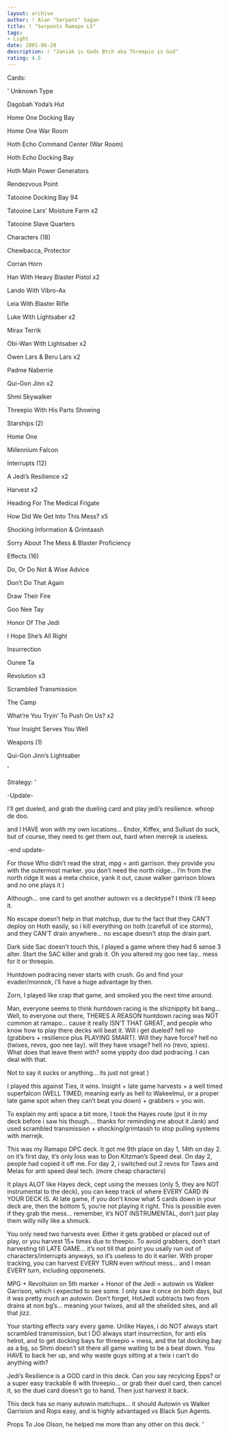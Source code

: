 ```yaml
---
layout: archive
author: ! Alan "Serpent" Sagan
title: ! "Serpents Ramapo LS"
tags:
- Light
date: 2001-06-20
description: ! "Janiak is Gods Btch aka Threepio is God"
rating: 4.5
---
```

Cards: 

' 
Unknown Type

Dagobah Yoda’s Hut 

Home One Docking Bay 

Home One War Room 

Hoth Echo Command Center (War Room) 

Hoth Echo Docking Bay 

Hoth Main Power Generators 

Rendezvous Point 

Tatooine Docking Bay 94 

Tatooine Lars’ Moisture Farm  x2

Tatooine Slave Quarters 


Characters (18)

Chewbacca, Protector 

Corran Horn 

Han With Heavy Blaster Pistol  x2

Lando With Vibro-Ax 

Leia With Blaster Rifle 

Luke With Lightsaber  x2

Mirax Terrik

Obi-Wan With Lightsaber  x2

Owen Lars & Beru Lars  x2

Padme Naberrie 

Qui-Gon Jinn  x2

Shmi Skywalker 

Threepio With His Parts Showing 


Starships (2)

Home One 

Millennium Falcon 


Interrupts (12)

A Jedi’s Resilience  x2

Harvest  x2

Heading For The Medical Frigate 

How Did We Get Into This Mess?  x5

Shocking Information & Grimtaash 

Sorry About The Mess & Blaster Proficiency 


Effects (16)

Do, Or Do Not & Wise Advice 

Don’t Do That Again 

Draw Their Fire 

Goo Nee Tay 

Honor Of The Jedi 

I Hope She’s All Right 

Insurrection 

Ounee Ta 

Revolution  x3

Scrambled Transmission 

The Camp 

What’re You Tryin’ To Push On Us?  x2

Your Insight Serves You Well 


Weapons (1)

Qui-Gon Jinn’s Lightsaber 

'

Strategy: '

-Update-


I’ll get dueled, and grab the dueling card and play jedi’s resilience.  whoop de doo.

and I HAVE won with my own locations...  Endor, Kiffex, and Sullust do suck, but of course, they need to get them out, hard when merrejk is useless.


-end update-


For those Who didn’t read the strat, mpg = anti garrison.  they provide you with the outermost marker.  you don’t need the north ridge... I’m from the north ridge  It was a meta choice, yank it out, cause walker garrison blows and no one plays it )

Although... one card to get another autowin vs a decktype?  I think i’ll keep it.

No escape doesn’t help in that matchup, due to the fact that they CAN’T deploy on Hoth easily, so i kill everything on hoth (carefull of ice storms), and they CAN’T drain anywhere... no escape doesn’t stop the drain part.


Dark side Sac doesn’t touch this, I played a game where they had 6 sense 3 alter.  Start the SAC killer and grab it.  Oh you altered my goo nee tay.. mess for it or threepio.


Huntdown podracing never starts with crush.  Go and find your evader/monnok, i’ll have a huge advantage by then.


Zorn, I played like crap that game, and smoked you the next time around.


Man, everyone seems to think huntdown racing is the shiznippity bit bang...  Well, to everyone out there, THERES A REASON huntdown racing was NOT common at ramapo... cause it really ISN’T THAT GREAT, and people who know how to play there decks will beat it.  Will i get dueled?  hell no (grabbers + resilience plus PLAYING SMART).  Will they have force?  hell no (twixes, revos, goo nee tay).  will they have visage?  hell no (revo, spies).  What does that leave them with?  some yippity doo dad podracing.  I can deal with that.

Not to say it sucks or anything... its just not great )


I played this against Ties, it wins.  Insight + late game harvests + a well timed superfalcon (WELL TIMED, meaning early as hell to Wakeelmui, or a proper late game spot when they can’t beat you down) + grabbers = you win.


To explain my anti space a bit more, I took the Hayes route (put it in my deck before i saw his though.... thanks for reminding me about it Jank) and used scrambled transmission + shocking/grimtassh to stop pulling systems with merrejk.


This was my Ramapo DPC deck.  It got me 9th place on day 1, 14th on day 2.  on it’s first day, it’s only loss was to Don Kitzman’s Speed deal. On day 2, people had copied it off me.  For day 2, i switched out 2 revos for Taws and Melas for anti speed deal tech. (more cheap characters)


It plays ALOT like Hayes deck, cept using the messes (only 5, they are NOT instrumental to the deck), you can keep track of where EVERY CARD IN YOUR DECK IS.  At late game, if you don’t know what 5 cards down in your deck are, then the bottom 5, you’re not playing it right.  This is possible even if they grab the mess... remember, it’s NOT INSTRUMENTAL, don’t just play them willy nilly like a shmuck.


You only need two harvests ever.  Either it gets grabbed or placed out of play, or you harvest 15+ times due to theepio.  To avoid grabbers, don’t start harvesting till LATE GAME... it’s not till that point you usally run out of characters/interrupts anyways, so it’s useless to do it earlier.  With proper tracking, you can harvest EVERY TURN even without mess... and I mean EVERY turn, including opponenets.


MPG + Revoltuion on 5th marker + Honor of the Jedi = autowin vs Walker Garrison, which i expected to see some.  I only saw it once on both days, but it was pretty much an autowin.  Don’t forget, HotJedi subtracts two from drains at non bg’s... meaning your twixes, and all the sheilded sites, and all that jizz.


Your starting effects vary every game.  Unlike Hayes, i do NOT always start scrambled transmission, but I DO always start insurrection, for anti elis helrot, and to get docking bays for threepio + mess, and the tat docking bay as a bg, so Shmi doesn’t sit there all game waiting to be a beat down.  You HAVE to back her up, and why waste guys sitting at a twix i can’t do anything with?  


Jedi’s Resilience is a GOD card in this deck.  Can you say recylcing Epps?  or a super easy trackable 6 with threepio... or grab their duel card, then cancel it, so the duel card doesn’t go to hand.  Then just harvest it back.


This deck has so many autowin matchups... it should Autowin vs Walker Garrision and Rops easy, and is highly advantaged vs Black Sun Agents.


Props To Joe Olson, he helped me more than any other on this deck.           '